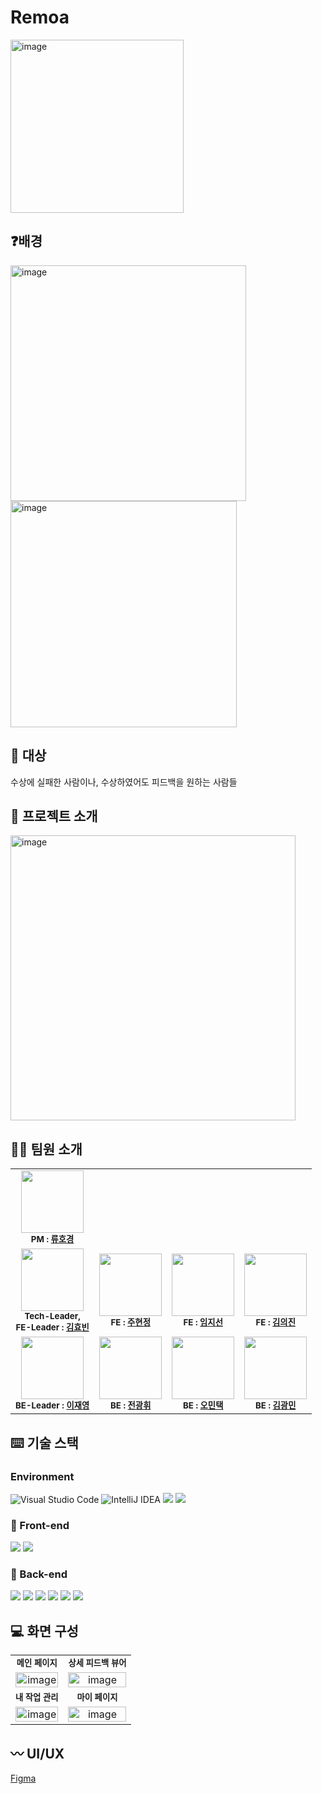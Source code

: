 # Remoa

<img width="277" alt="image" src="https://user-images.githubusercontent.com/64712993/231049615-8a412245-9438-4a6f-85c3-a8f9b71e8f1e.png">


## ❓배경
<img width="377" alt="image" src="https://user-images.githubusercontent.com/64712993/231049643-69cf0e59-400e-4e8d-ad32-2454c5cf9f8f.png">
<img width="362" alt="image" src="https://user-images.githubusercontent.com/64712993/231049674-7c117edf-daab-43a8-a908-2aca2bb5b697.png">



## 👥 대상
수상에 실패한 사람이나, 수상하였어도 피드백을 원하는 사람들



## 📖 프로젝트 소개
<img width="456" alt="image" src="https://user-images.githubusercontent.com/64712993/231049896-d5c813d1-b173-4736-8f35-2f7c8a852caf.png">



## 🧑‍💻 팀원 소개
<table>
  <tbody>
  <tr>
      <td align="center"><img src="https://avatars.githubusercontent.com/u/114431007?v=4" width="100px" alt=""/><br /><sub><b>PM  : <a href="https://github.com/PeterRyu">류호경</a></b></sub><br /></td> 
      </tr>
      <td align="center">
          <img src="https://avatars.githubusercontent.com/u/64712993?v=4" width="100px;" alt=""/>
            <br />
            <sub>
            <b>Tech-Leader,<br /> FE-Leader  : <a href="https://github.com/kmyobin">김효빈</a></b>
            </sub>         
         <br />
      </td>
      <td align="center"><img src="https://avatars.githubusercontent.com/u/103393199?v=4" width="100px;" alt=""/><br /><sub><b>FE : <a href="https://github.com/JOO05">주현정</a></b></sub><br /></td>
      <td align="center"><img src="https://avatars.githubusercontent.com/u/83554018?v=4" width="100px;" alt=""/><br /><sub><b>FE : <a href="https://github.com/Lim-JiSeon">임지선</a></b></sub><br /></td>
      <td align="center"><img src="https://avatars.githubusercontent.com/u/94896197?v=4" width="100px;" alt=""/><br /><sub><b>FE : <a href="https://github.com/whitekuj02">김의진</a></b></sub><br /></td>
     <tr/>
      <td align="center"><img src="https://avatars.githubusercontent.com/u/69197412?v=4" width="100px;" alt=""/><br /><sub><b>BE-Leader : <a href="https://github.com/jayrhie">이재영</a></b></sub><br /></td>
      <td align="center"><img src="https://avatars.githubusercontent.com/u/51524745?v=4" width="100px;" alt=""/><br /><sub><b>BE : <a href="https://github.com/jeonkwanghwi">전광휘</a></b></sub><br /></td>
      <td align="center"><img src="https://avatars.githubusercontent.com/u/88085338?v=4" width="100px;" alt=""/><br /><sub><b>BE : <a href="https://github.com/mintaek22">오민택</a></b></sub><br /></td>
      <td align="center"><img src="https://avatars.githubusercontent.com/u/79622645?v=4" width="100px;" alt=""/><br /><sub><b>BE : <a href="https://github.com/MIN0225">김광민</a></b></sub><br /></td>
    </tr>
  </tbody>
</table>



## ⌨️ 기술 스택
### Environment
![Visual Studio Code](https://img.shields.io/badge/Visual%20Studio%20Code-0078d7.svg?style=for-the-badge&logo=visual-studio-code&logoColor=white)
![IntelliJ IDEA](https://img.shields.io/badge/IntelliJIDEA-000000.svg?style=for-the-badge&logo=intellij-idea&logoColor=white)
<img src="https://img.shields.io/badge/git-F05032?style=for-the-badge&logo=git&logoColor=white">
<img src="https://img.shields.io/badge/github-181717?style=for-the-badge&logo=github&logoColor=white">



### 💫 Front-end
<img src="https://img.shields.io/badge/react-61DAFB?style=for-the-badge&logo=react&logoColor=black"> <img src="https://img.shields.io/badge/javascript-F7DF1E?style=for-the-badge&logo=javascript&logoColor=black">


### 💫 Back-end
<img src="https://img.shields.io/badge/springboot-6DB33F?style=for-the-badge&logo=springboot&logoColor=white"> <img src="https://img.shields.io/badge/hibernate-59666C?style=for-the-badge&logo=hibernate&logoColor=black">  <img src="https://img.shields.io/badge/MySQL-4479A1?style=for-the-badge&logo=MySQL&logoColor=black"> <img src="https://img.shields.io/badge/amazonec2-FF9900?style=for-the-badge&logo=amazonec2&logoColor=black"> <img src="https://img.shields.io/badge/amazons3-569A31?style=for-the-badge&logo=amazons3&logoColor=black"> <img src="https://img.shields.io/badge/Java-FFFFFF?style=for-the-badge&logo=openjdk&logoColor=black"> 



## 💻 화면 구성
<table>
<tbody>
<tr>
   <td align="center" ><sub><b>메인 페이지</b></sub><br /></td>
   <td align="center" ><sub><b>상세 피드백 뷰어</b></sub><br /></td>
</tr>
    <td align="center"><img width="100%" alt="image" src="https://user-images.githubusercontent.com/64712993/231051605-8ab2113f-338d-41b5-9a98-9fef620d4628.png"></td>
    <td align="center"><img width="100%" alt="image" src="https://user-images.githubusercontent.com/64712993/231051605-8ab2113f-338d-41b5-9a98-9fef620d4628.png"></td>
</tr>
   <td align="center" ><sub><b>내 작업 관리</b></sub><br /></td>
   <td align="center" ><sub><b>마이 페이지</b></sub><br /></td>
</tr>
   <td align="center"><img width="100%" alt="image" src="https://user-images.githubusercontent.com/64712993/231055234-a5fa3da3-48d1-4603-aefd-60357acc5609.png"></td>
   <td align="center"><img width="100%" alt="image" src="https://user-images.githubusercontent.com/64712993/231055275-7e8efa06-1a7f-4d86-afa6-261d09996cb5.png">
</td>
</table>



## 〰 UI/UX
[Figma](https://www.figma.com/file/afTvihibzwDCoa5oJZBJE1/%EB%A0%88%EB%AA%A8%EC%95%84_GUI_230111?node-id=0-1&t=U9zbbPGCBEqYvbmx-0)
